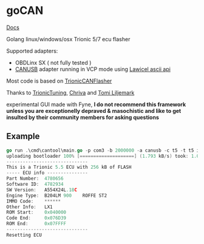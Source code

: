 # goCAN

[Docs](docs/cantool.md)

Golang linux/windows/osx Trionic 5/7 ecu flasher

Supported adapters:
* OBDLinx SX ( not fully tested )
* [CANUSB](https://lawicel-shop.se/elektronik/kommunikation/can/lawicel-canusb-adapter-1m-usb-cable/) adapter running in VCP mode using [Lawicel ascii api](http://www.can232.com/docs/canusb_manual.pdf)

Most code is based on [TrionicCANFlasher](https://txsuite.org/)

Thanks to [TrionicTuning](https://www.trionictuning.com/), [Chriva](https://www.trionictuning.com/forum/memberlist.php?mode=viewprofile&u=3231) and [Tomi Liljemark](https://pikkupossu.1g.fi/tomi/tomi.html)

experimental GUI made with Fyne, **I do not recommend this framework unless you are exceptionelly depraved & masochistic and like to get insulted by their community members for asking questions**

## Example

```go
go run .\cmd\cantool\main.go -p com3 -b 2000000 -a canusb -c t5 -t t5 info
uploading bootloader 100% [====================] (1.793 kB/s) took: 1.029s
------------------------------
This is a Trionic 5.5 ECU with 256 kB of FLASH
----- ECU info ---------------
Part Number:  4780656
Software ID:  4782934
SW Version:   A554X24L.18C
Engine Type:  B204LM 900    ROFFE ST2
IMMO Code:    ******
Other Info:   LX1
ROM Start:    0x040000
Code End:     0x076D39
ROM End:      0x07FFFF
------------------------------
Resetting ECU
```